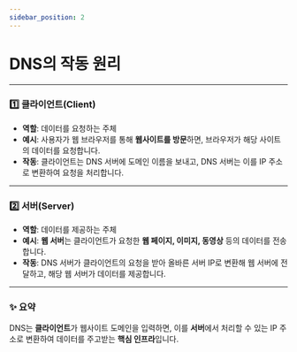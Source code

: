 ```yaml
---
sidebar_position: 2
---
```


# DNS의 작동 원리

---

### 1️⃣ 클라이언트(Client)

- **역할**: 데이터를 요청하는 주체
- **예시**: 사용자가 웹 브라우저를 통해 **웹사이트를 방문**하면, 브라우저가 해당 사이트의 데이터를 요청합니다.
- **작동**: 클라이언트는 DNS 서버에 도메인 이름을 보내고, DNS 서버는 이를 IP 주소로 변환하여 요청을 처리합니다.

---

### 2️⃣ 서버(Server)

- **역할**: 데이터를 제공하는 주체
- **예시**: **웹 서버**는 클라이언트가 요청한 **웹 페이지, 이미지, 동영상** 등의 데이터를 전송합니다.
- **작동**: DNS 서버가 클라이언트의 요청을 받아 올바른 서버 IP로 변환해 웹 서버에 전달하고, 해당 웹 서버가 데이터를 제공합니다.

---

### ✨ 요약

DNS는 **클라이언트**가 웹사이트 도메인을 입력하면, 이를 **서버**에서 처리할 수 있는 IP 주소로 변환하여 데이터를 주고받는 **핵심 인프라**입니다.